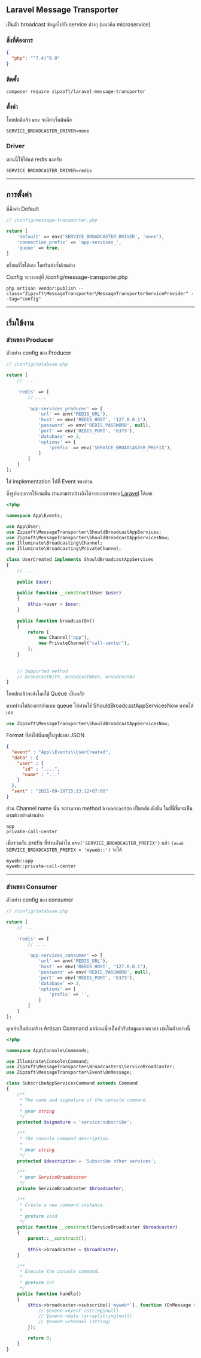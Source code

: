 ## Laravel Message Transporter

เป็นตัว broadcast ข้อมูลไปยัง service ต่างๆ (แนวคิด microservice)


### สิ่งที่ต้องการ
```json
{
  "php": "^7.4|^8.0"
}
```


### ติดตั้ง
```
composer require zipzoft/laravel-message-transporter
```

### ตั้งค่า
โดยปกติแล้ว `env` จะมีค่าเริ่มต้นคือ
```
SERVICE_BROADCASTER_DRIVER=none
```

### Driver
ตอนนี้ใช้ได้แค่ redis นะครับ
```
SERVICE_BROADCASTER_DRIVER=redis 
```



---


## การตั้งค่า

นี่คือค่า Default
```php
// /config/message-transporter.php

return [
    'default' => env('SERVICE_BROADCASTER_DRIVER', 'none'),
    'connection_prefix' => 'app-services_',
    'queue' => true,
]
```



หรือแก้ไขได้เอง โดยรันคำสั่งด้านล่าง

Config จะวางอยุ่ที่ /config/message-transporter.php
```
php artisan vendor:publish --class="Zipzoft\MessageTransporter\MessageTransporterServiceProvider" --tag="config"
```

---

## เริ่มใช้งาน

### ส่วนของ Producer

ตัวอย่าง config ของ Producer
```php
// /config/database.php

return [
    // ...
    
    'redis' => [
        // ....
        
        'app-services_producer' => [
            'url' => env('REDIS_URL'),
            'host' => env('REDIS_HOST', '127.0.0.1'),
            'password' => env('REDIS_PASSWORD', null),
            'port' => env('REDIS_PORT', '6379'),
            'database' => 2,
            'options' => [
                'prefix' => env('SERVICE_BROADCASTER_PREFIX'),
            ]
        ]
    ]
];
```


ใส่ implementation ไปที่ Event ของท่าน

ซึ่งรูปแบบการใช้งานนั้น ท่านสามารถอ้างอิงได้จากเอกสารของ [Laravel](https://laravel.com/docs/broadcasting) ได้เลย

```php
<?php

namespace App\Events;

use App\User;
use Zipzoft\MessageTransporter\ShouldBroadcastAppServices;
use Zipzoft\MessageTransporter\ShouldBroadcastAppServicesNow;
use Illuminate\Broadcasting\Channel;
use Illuminate\Broadcasting\PrivateChannel;

class UserCreated implements ShouldBroadcastAppServices
{
    // ....
    
    public $user;
    
    public function __construct(User $user)
    {
        $this->user = $user;
    }
    
    public function broadcastOn()
    {
        return [
            new Channel("app"),
            new PrivateChannel("call-center"),
        ];
    }
    
    
    // Supported method
    // broadcastWith, broadcastWhen, broadcastAs
}
```


โดยปกแล้วจะส่งโดยใช้ Queue เป็นหลัก

หากท่านไม่ต้องการส่งแบบ queue ให้ท่านใช้ ShouldBroadcastAppServicesNow แทนได้เลย
```php
use Zipzoft\MessageTransporter\ShouldBroadcastAppServicesNow;
```


Format ที่ส่งไปนั้นอยู่ในรูปแบบ JSON

```json
{
  "event" : "App\\Events\\UserCreated",
  "data" : {
    "user" : {
      "id" : "....",
      "name" : "..."
    }
  },
  "sent" : "2021-09-10T15:13:12+07:00"
}
```
ส่วน Channel name นั้น จะอ่านจาก method `broadcastOn` เป็นหลัก
ดังนั้น ในที่นี้ชื่อจะเป็นตามต้วอย่างด้านล่าง
```
app
private-call-center
```

เมื่อรวมกัน prefix ที่ท่านตั้งค่าใน `env('SERVICE_BROADCASTER_PREFIX')` แล้ว `(สมมติ SERVICE_BROADCASTER_PREFIX = 'myweb::')`
จะได้
```
myweb::app
myweb::private-call-center
```
--- 

### ส่วนของ Consumer


ตัวอย่าง config ของ consumer
```php
// /config/database.php

return [
    // ...
    
    'redis' => [
        // ....
        
        'app-services_consumer' => [
            'url' => env('REDIS_URL'),
            'host' => env('REDIS_HOST', '127.0.0.1'),
            'password' => env('REDIS_PASSWORD', null),
            'port' => env('REDIS_PORT', '6379'),
            'database' => 2,
            'options' => [
                'prefix' => '',
            ]
        ]
    ]
];
```


คุณจำเป็นต้องสร้าง Artisan Command มาก่อนเมื่อเป็นตัวรับข้อมูลตลอดเวลา เช่นในตัวอย่างนี้

```php
<?php

namespace App\Console\Commands;

use Illuminate\Console\Command;
use Zipzoft\MessageTransporter\Broadcasters\ServiceBroadcaster;
use Zipzoft\MessageTransporter\Event\OnMessage;

class SubscribeAppServicesCommand extends Command
{
    /**
     * The name and signature of the console command.
     *
     * @var string
     */
    protected $signature = 'service:subscribe';

    /**
     * The console command description.
     *
     * @var string
     */
    protected $description = 'Subscribe other services';

    /**
     * @var ServiceBroadcaster 
     */
    private ServiceBroadcaster $broadcaster;

    /**
     * Create a new command instance.
     *
     * @return void
     */
    public function __construct(ServiceBroadcaster $broadcaster)
    {
        parent::__construct();
        
        $this->broadcaster = $broadcaster;
    }

    /**
     * Execute the console command.
     *
     * @return int
     */
    public function handle()
    {
        $this->broadcaster->subscribe(['myweb*'], function (OnMessage $event) {
            // $event->event (string|null)
            // $event->data (array|string|null)
            // $event->channel (string)
        });

        return 0;
    }
}
```

